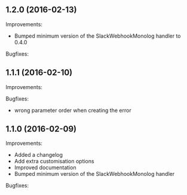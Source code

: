 1.2.0 (2016-02-13)
--
Improvements:

* Bumped minimum version of the SlackWebhookMonolog handler to 0.4.0

Bugfixes:

1.1.1 (2016-02-10)
--
Improvements:

Bugfixes:

* wrong parameter order when creating the error

1.1.0 (2016-02-09)
--
Improvements:

* Added a changelog
* Add extra customisation options
* Improved documentation
* Bumped minimum version of the SlackWebhookMonolog handler

Bugfixes:
